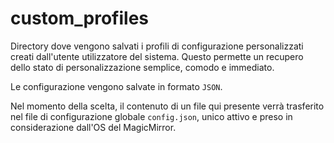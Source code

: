 # custom_profiles

Directory dove vengono salvati i profili di configurazione personalizzati creati dall'utente utilizzatore del sistema. Questo permette un recupero dello stato di personalizzazione semplice, comodo e immediato.

Le configurazione vengono salvate in formato `JSON`.

Nel momento della scelta, il contenuto di un file qui presente verrà trasferito nel file di configurazione globale `config.json`, unico attivo e preso in considerazione dall'OS del MagicMirror.
